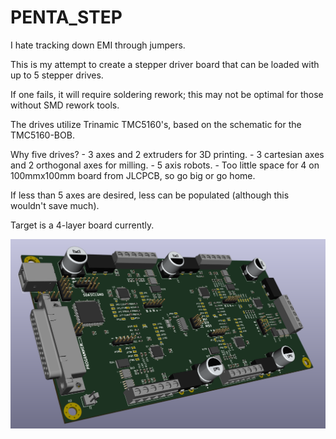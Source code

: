 # PENTA_STEP

I hate tracking down EMI through jumpers.

This is my attempt to create a stepper driver board that can be loaded with up to 5 stepper drives.

If one fails, it will require soldering rework; this may not be optimal for those without SMD rework tools.

The drives utilize Trinamic TMC5160's, based on the schematic for the TMC5160-BOB.

Why five drives? 
	- 3 axes and 2 extruders for 3D printing.
	- 3 cartesian axes and 2 orthogonal axes for milling.
	- 5 axis robots.
	- Too little space for 4 on 100mmx100mm board from JLCPCB, so go big or go home.

If less than 5 axes are desired, less can be populated (although this wouldn't save much).

Target is a 4-layer board currently.

![Test Image 1](PENTA_STEP.png)
